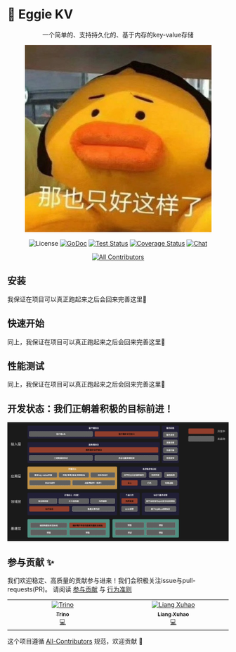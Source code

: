 # 🌚 Eggie KV
<div align="center">
一个简单的、支持持久化的、基于内存的key-value存储

![Eggie KV logo](asset/logo.jpeg)

![License][license] [![GoDoc][doc-img]][doc] [![Test Status][ci-img]][ci] [![Coverage Status][cov-img]][cov] [![Chat][chat-img]][chat]

<!-- ALL-CONTRIBUTORS-BADGE:START - Do not remove or modify this section -->
[![All Contributors](https://img.shields.io/badge/all_contributors-2-orange.svg?style=flat-square)](#contributors-)
<!-- ALL-CONTRIBUTORS-BADGE:END -->
</div>

## 安装

我保证在项目可以真正跑起来之后会回来完善这里🫡

## 快速开始

同上，我保证在项目可以真正跑起来之后会回来完善这里🫡

## 性能测试

同上，我保证在项目可以真正跑起来之后会回来完善这里🫡

## 开发状态：我们正朝着积极的目标前进！

![Plan](asset/plan.png)

## 参与贡献 ✨

我们欢迎稳定、高质量的贡献参与进来！我们会积极关注issue与pull-requests(PR)。
请阅读 [参与贡献](CONTRIBUTING.md) 与 [行为准则](CODE_OF_CONDUCT.md)

<!-- ALL-CONTRIBUTORS-LIST:START - Do not remove or modify this section -->
<!-- prettier-ignore-start -->
<!-- markdownlint-disable -->
<table>
  <tbody>
    <tr>
      <td align="center" valign="top" width="14.28%"><a href="https://trinoooo.github.io/"><img src="https://avatars.githubusercontent.com/u/101500554?v=4?s=100" width="100px;" alt="Trino"/><br /><sub><b>Trino</b></sub></a><br /><a href="https://github.com/Trinoooo/eggie_kv/commits?author=Trinoooo" title="Code">💻</a></td>
      <td align="center" valign="top" width="14.28%"><a href="https://github.com/RocooHash"><img src="https://avatars.githubusercontent.com/u/53431133?v=4?s=100" width="100px;" alt="Liang Xuhao"/><br /><sub><b>Liang Xuhao</b></sub></a><br /><a href="https://github.com/Trinoooo/eggie_kv/commits?author=RocooHash" title="Code">💻</a></td>
    </tr>
  </tbody>
</table>

<!-- markdownlint-restore -->
<!-- prettier-ignore-end -->
<!-- ALL-CONTRIBUTORS-LIST:END -->

这个项目遵循 [All-Contributors](https://github.com/all-contributors/all-contributors) 规范，欢迎贡献 🎉

[license]: https://img.shields.io/github/license/Trinoooo/eggie_kv
[doc-img]: https://img.shields.io/badge/reference-reference?logo=go&labelColor=gray&color=blue&link=https%3A%2F%2Fpkg.go.dev%2Fgithub.com%2FTrinoooo%2Feggie_kv
[doc]: https://pkg.go.dev/github.com/Trinoooo/eggie_kv
[ci-img]: https://github.com/Trinoooo/eggie_kv/actions/workflows/test.yaml/badge.svg
[ci]: https://github.com/Trinoooo/eggie_kv/actions/workflows/test.yaml
[cov-img]: https://codecov.io/gh/Trinoooo/eggie_kv/graph/badge.svg?token=A86TGA8XOE
[cov]: https://codecov.io/gh/Trinoooo/eggie_kv
[chat-img]: https://img.shields.io/discord/1207634458497257522?logo=discord
[chat]: https://discord.gg/nbcTFntF
[contributor-img]: https://img.shields.io/github/all-contributors/Trinoooo/eggie_kv?color=ee8449&style=flat-square